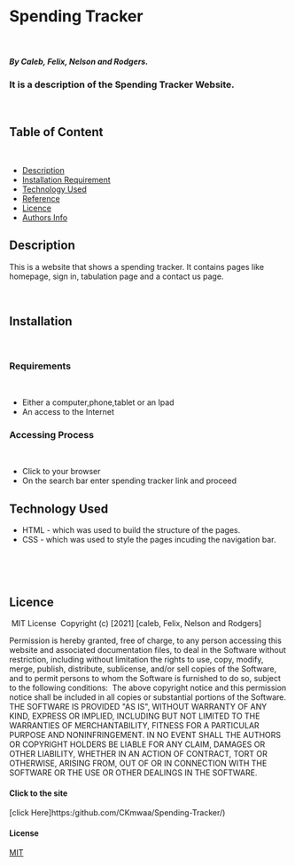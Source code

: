 # Spending Tracker 
​
##### By Caleb, Felix, Nelson and Rodgers. 
### It is a description of the Spending Tracker Website.
​
## Table of Content
​
+ [Description](#description)
+ [Installation Requirement](#Installation)
+ [Technology Used](#technology-used)
+ [Reference](#reference)
+ [Licence](#licence)
+ [Authors Info](#author-Info)
​
## Description
<p>This is  a website that shows a spending tracker. It contains pages like homepage, sign in, tabulation page and a contact us page.</p>
​

## Installation
​

### Requirements
​
* Either a computer,phone,tablet or an Ipad
​
* An access to the Internet
​
### Accessing Process
​
* Click to your browser
* On the search bar enter spending tracker link and proceed

## Technology Used
* HTML - which was used to build the structure of the pages.
​
* CSS - which was used to style the pages incuding the navigation bar.

​

​
## Licence
​
MIT License
​
Copyright (c) [2021] [caleb, Felix, Nelson and Rodgers]
​

Permission is hereby granted, free of charge, to any person accessing
this website and associated documentation files, to deal
in the Software without restriction, including without limitation the rights
to use, copy, modify, merge, publish, distribute, sublicense, and/or sell
copies of the Software, and to permit persons to whom the Software is
furnished to do so, subject to the following conditions:
​
The above copyright notice and this permission notice shall be included in all
copies or substantial portions of the Software.
​
THE SOFTWARE IS PROVIDED "AS IS", WITHOUT WARRANTY OF ANY KIND, EXPRESS OR
IMPLIED, INCLUDING BUT NOT LIMITED TO THE WARRANTIES OF MERCHANTABILITY,
FITNESS FOR A PARTICULAR PURPOSE AND NONINFRINGEMENT. IN NO EVENT SHALL THE
AUTHORS OR COPYRIGHT HOLDERS BE LIABLE FOR ANY CLAIM, DAMAGES OR OTHER
LIABILITY, WHETHER IN AN ACTION OF CONTRACT, TORT OR OTHERWISE, ARISING FROM,
OUT OF OR IN CONNECTION WITH THE SOFTWARE OR THE USE OR OTHER DEALINGS IN THE
SOFTWARE.
​
#### Click to the site
[click Here]https:/github.com/CKmwaa/Spending-Tracker/)


#### License
[MIT](https://choosealicense.com/licenses/mit/)

​
